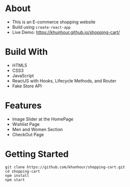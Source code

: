 # About

-   This is an E-commerce shopping website
-   Build using `create-react-app`
-   Live Demo: https://khunhour.github.io/shopping-cart/

# Build With

-   HTML5
-   CSS3
-   JavaScript
-   ReactJS with Hooks, Lifecycle Methods, and Router
-   Fake Store API

# Features

-   Image Slider at the HomePage
-   Wishlist Page
-   Men and Women Section
-   CheckOut Page

# Getting Started

```
git clone https://github.com/khunhour/shopping-cart.git
cd shopping-cart
npm install
npm start
```
